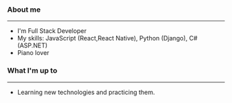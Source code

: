 ### About me
<hr />
<ul>
  <li>I'm Full Stack Developer</li>
  <li>My skills: JavaScript (React,React Native), Python (Django), C# (ASP.NET)</li>
  <li>Piano lover</li>
</ul>

### What I'm up to
<hr />
<ul>
  <li>Learning new technologies and practicing them.</li>
</ul>

<!--
**anhkien789/anhkien789** is a ✨ _special_ ✨ repository because its `README.md` (this file) appears on your GitHub profile.

Here are some ideas to get you started:

- 🔭 I’m currently working on ...
- 🌱 I’m currently learning ...
- 👯 I’m looking to collaborate on ...
- 🤔 I’m looking for help with ...
- 💬 Ask me about ...
- 📫 How to reach me: ...
- 😄 Pronouns: ...
- ⚡ Fun fact: ...
-->
